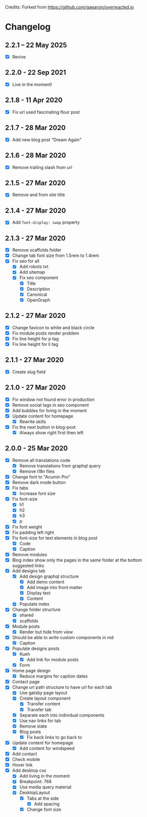 Credits: Forked from https://github.com/gaearon/overreacted.io

# Changelog

## 2.2.1 – 22 May 2025

- [x] Revive

## 2.2.0 - 22 Sep 2021

- [x] Live in the moment!

## 2.1.8 - 11 Apr 2020

- [x] Fix url used fascinating flour post

## 2.1.7 - 28 Mar 2020

- [x] Add new blog post "Dream Again"

## 2.1.6 - 28 Mar 2020

- [x] Remove trailing slash from url

## 2.1.5 - 27 Mar 2020

- [x] Remove and from site title

## 2.1.4 - 27 Mar 2020

- [x] Add `font-display: swap` property

## 2.1.3 - 27 Mar 2020

- [x] Remove scaffolds folder
- [x] Change tab font size from 1.5rem to 1.4rem
- [x] Fix seo for all
  - [x] Add robots txt
  - [x] Add sitemap
  - [x] Fix seo component
    - [x] Title
    - [x] Description
    - [x] Canonical
    - [x] OpenGraph

## 2.1.2 - 27 Mar 2020

- [x] Change favicon to white and black circle
- [x] Fix module posts render problem
- [x] Fix line height for p tag
- [x] Fix line height for li tag

## 2.1.1 - 27 Mar 2020

- [x] Create slug field

## 2.1.0 - 27 Mar 2020

- [x] Fix window not found error in production
- [x] Remove social tags in seo component
- [x] Add bubbles for living in the moment
- [x] Update content for homepage
  - [x] Rewrite skills
- [x] Fix the next button in blog-post
  - [x] Always show right first then left
 
## 2.0.0 - 25 Mar 2020

- [x] Remove all translations code
  - [x] Remove translations from graphql query
  - [x] Remove i18n files
- [x] Change font to "Acumin Pro"
- [x] Remove dark mode button
- [x] Fix tabs
  - [x] Increase font size
- [x] Fix font-size
  - [x] h1
  - [x] h2
  - [x] h3
  - [x] p
- [x] Fix font weight
- [x] Fix padding left right
- [x] Fix font-size for text elements in blog post
  - [x] Code
  - [x] Caption
- [x] Remove modules
- [x] Blog index show only the pages in the same folder at the bottom suggested links
- [x] Add designs tab
  - [x] Add design graphql structure
    - [x] Add demo content
    - [x] Add image into front matter
    - [x] Display text
    - [x] Content
  - [x] Populate index
- [x] Change folder structure
  - [x] shared
  - [x] scaffolds
- [x] Module posts
  - [x] Render but hide from view
- [x] Should be able to write custom components in md
  - [x] Caption
- [x] Populate designs posts
  - [x] Kueh
    - [x] Add link for module posts
  - [x] Form
- [x] Home page design
  - [x] Reduce margins for caption dates
- [x] Contact page
- [x] Change url path structure to have url for each tab
  - [x] Use gatsby page layout
  - [x] Create layout component
    - [x] Transfer content
    - [x] Transfer tab
  - [x] Separate each into individual components
  - [x] Use nav links for tab
  - [x] Remove state
  - [x] Blog posts
    - [x] Fix back links to go back to 
- [x] Update content for homepage
  - [x] Add content for windspeed
- [x] Add contact
- [x] Check mobile
- [x] Hover link
- [x] Add desktop css
  - [x] Add living in the moment
  - [x] Breakpoint: 768
  - [x] Use media query material
  - [x] DesktopLayout
    - [x] Tabs at the side
      - [x] Add spacing
    - [x] Change font size
